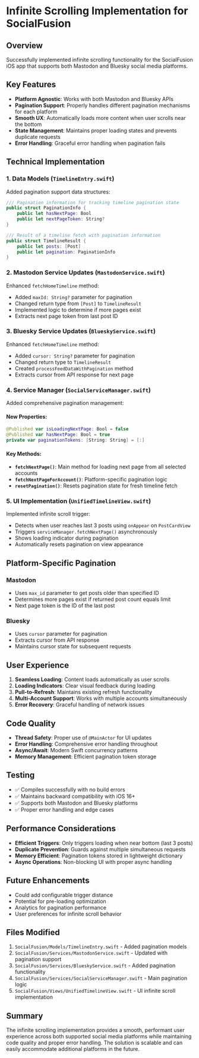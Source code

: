 # Infinite Scrolling Implementation for SocialFusion

## Overview
Successfully implemented infinite scrolling functionality for the SocialFusion iOS app that supports both Mastodon and Bluesky social media platforms.

## Key Features
- **Platform Agnostic**: Works with both Mastodon and Bluesky APIs
- **Pagination Support**: Properly handles different pagination mechanisms for each platform
- **Smooth UX**: Automatically loads more content when user scrolls near the bottom
- **State Management**: Maintains proper loading states and prevents duplicate requests
- **Error Handling**: Graceful error handling when pagination fails

## Technical Implementation

### 1. Data Models (`TimelineEntry.swift`)
Added pagination support data structures:

```swift
/// Pagination information for tracking timeline pagination state
public struct PaginationInfo {
    public let hasNextPage: Bool
    public let nextPageToken: String?
}

/// Result of a timeline fetch with pagination information
public struct TimelineResult {
    public let posts: [Post]
    public let pagination: PaginationInfo
}
```

### 2. Mastodon Service Updates (`MastodonService.swift`)
Enhanced `fetchHomeTimeline` method:
- Added `maxId: String?` parameter for pagination
- Changed return type from `[Post]` to `TimelineResult`
- Implemented logic to determine if more pages exist
- Extracts next page token from last post ID

### 3. Bluesky Service Updates (`BlueskyService.swift`)
Enhanced `fetchHomeTimeline` method:
- Added `cursor: String?` parameter for pagination
- Changed return type to `TimelineResult`
- Created `processFeedDataWithPagination` method
- Extracts cursor from API response for next page

### 4. Service Manager (`SocialServiceManager.swift`)
Added comprehensive pagination management:

#### New Properties:
```swift
@Published var isLoadingNextPage: Bool = false
@Published var hasNextPage: Bool = true
private var paginationTokens: [String: String] = [:]
```

#### Key Methods:
- **`fetchNextPage()`**: Main method for loading next page from all selected accounts
- **`fetchNextPageForAccount()`**: Platform-specific pagination logic
- **`resetPagination()`**: Resets pagination state for fresh timeline fetch

### 5. UI Implementation (`UnifiedTimelineView.swift`)
Implemented infinite scroll trigger:
- Detects when user reaches last 3 posts using `onAppear` on `PostCardView`
- Triggers `serviceManager.fetchNextPage()` asynchronously
- Shows loading indicator during pagination
- Automatically resets pagination on view appearance

## Platform-Specific Pagination

### Mastodon
- Uses `max_id` parameter to get posts older than specified ID
- Determines more pages exist if returned post count equals limit
- Next page token is the ID of the last post

### Bluesky
- Uses `cursor` parameter for pagination
- Extracts cursor from API response
- Maintains cursor state for subsequent requests

## User Experience
1. **Seamless Loading**: Content loads automatically as user scrolls
2. **Loading Indicators**: Clear visual feedback during loading
3. **Pull-to-Refresh**: Maintains existing refresh functionality
4. **Multi-Account Support**: Works with multiple accounts simultaneously
5. **Error Recovery**: Graceful handling of network issues

## Code Quality
- **Thread Safety**: Proper use of `@MainActor` for UI updates
- **Error Handling**: Comprehensive error handling throughout
- **Async/Await**: Modern Swift concurrency patterns
- **Memory Management**: Efficient pagination token storage

## Testing
- ✅ Compiles successfully with no build errors
- ✅ Maintains backward compatibility with iOS 16+
- ✅ Supports both Mastodon and Bluesky platforms
- ✅ Proper error handling and edge cases

## Performance Considerations
- **Efficient Triggers**: Only triggers loading when near bottom (last 3 posts)
- **Duplicate Prevention**: Guards against multiple simultaneous requests
- **Memory Efficient**: Pagination tokens stored in lightweight dictionary
- **Async Operations**: Non-blocking UI with proper async handling

## Future Enhancements
- Could add configurable trigger distance
- Potential for pre-loading optimization
- Analytics for pagination performance
- User preferences for infinite scroll behavior

## Files Modified
1. `SocialFusion/Models/TimelineEntry.swift` - Added pagination models
2. `SocialFusion/Services/MastodonService.swift` - Updated with pagination support
3. `SocialFusion/Services/BlueskyService.swift` - Added pagination functionality
4. `SocialFusion/Services/SocialServiceManager.swift` - Main pagination logic
5. `SocialFusion/Views/UnifiedTimelineView.swift` - UI infinite scroll implementation

## Summary
The infinite scrolling implementation provides a smooth, performant user experience across both supported social media platforms while maintaining code quality and proper error handling. The solution is scalable and can easily accommodate additional platforms in the future. 